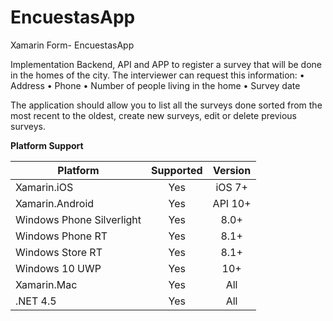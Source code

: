 # EncuestasApp
Xamarin Form- EncuestasApp

Implementation Backend, API and APP to register a survey that will be done in the homes of the city. The interviewer can request this information:
•	Address
•	Phone
• Number of people living in the home
• Survey date

The application should allow you to list all the surveys done sorted from the most recent to the oldest, create new surveys, edit or delete previous surveys.



**Platform Support**

|Platform|Supported|Version|
| ------------------- | :-----------: | :------------------: |
|Xamarin.iOS|Yes|iOS 7+|
|Xamarin.Android|Yes|API 10+|
|Windows Phone Silverlight|Yes|8.0+|
|Windows Phone RT|Yes|8.1+|
|Windows Store RT|Yes|8.1+|
|Windows 10 UWP|Yes|10+|
|Xamarin.Mac|Yes|All|
|.NET 4.5|Yes|All|

